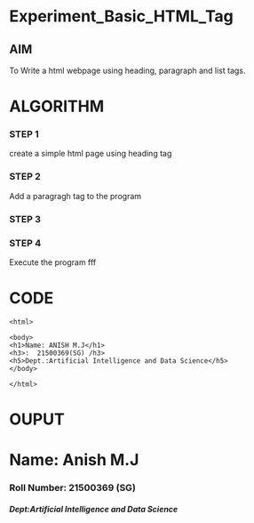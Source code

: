 # Experiment_Basic_HTML_Tag

## AIM
To Write a html webpage using heading, paragraph and list tags.

# ALGORITHM
### STEP 1
create a simple html page using heading tag
### STEP 2
Add a paragragh tag to the program
### STEP 3

### STEP 4
Execute the program fff

# CODE
~~~<!DOCTYPE html>
<html>

<body>
<h1>Name: ANISH M.J</h1>
<h3>:  21500369(SG) /h3>
<h5>Dept.:Artificial Intelligence and Data Science</h5>
</body>

</html>
~~~
# OUPUT
<html>
<body>
<h1>Name: Anish M.J</h1>
<h3>Roll Number: 21500369 (SG)</h3>
<h5>Dept:Artificial Intelligence and Data Science</h5>
</body>
</html>
